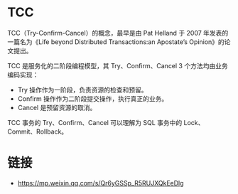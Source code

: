 # TCC

TCC（Try-Confirm-Cancel）的概念，最早是由 Pat Helland 于 2007 年发表的一篇名为《Life beyond Distributed Transactions:an Apostate’s Opinion》的论文提出。

TCC 是服务化的二阶段编程模型，其 Try、Confirm、Cancel 3 个方法均由业务编码实现：

- Try 操作作为一阶段，负责资源的检查和预留。
- Confirm 操作作为二阶段提交操作，执行真正的业务。
- Cancel 是预留资源的取消。

TCC 事务的 Try、Confirm、Cancel 可以理解为 SQL 事务中的 Lock、Commit、Rollback。

# 链接

- https://mp.weixin.qq.com/s/Qr6yGSSp_R5RUJXQkEeDlg
